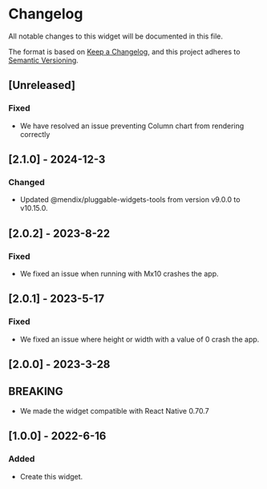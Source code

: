 # Changelog

All notable changes to this widget will be documented in this file.

The format is based on [Keep a Changelog](https://keepachangelog.com/en/1.0.0/), and this project adheres to [Semantic Versioning](https://semver.org/spec/v2.0.0.html).

## [Unreleased]

### Fixed

-   We have resolved an issue preventing Column chart from rendering correctly

## [2.1.0] - 2024-12-3

### Changed

-   Updated @mendix/pluggable-widgets-tools from version v9.0.0 to v10.15.0.

## [2.0.2] - 2023-8-22

### Fixed

-   We fixed an issue when running with Mx10 crashes the app.

## [2.0.1] - 2023-5-17

### Fixed

-   We fixed an issue where height or width with a value of 0 crash the app.

## [2.0.0] - 2023-3-28

## BREAKING

-   We made the widget compatible with React Native 0.70.7

## [1.0.0] - 2022-6-16

### Added

-   Create this widget.
